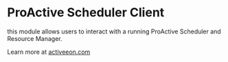 # ProActive Scheduler Client

this module allows users to interact with a running ProActive Scheduler and Resource Manager.

Learn more at [activeeon.com](https://www.activeeon.com)
